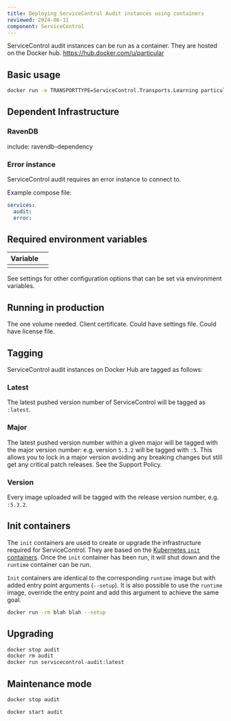 ```yaml
---
title: Deploying ServiceControl Audit instances using containers
reviewed: 2024-06-11
component: ServiceControl
---
```


ServiceControl audit instances can be run as a container. They are hosted on the Docker hub. https://hub.docker.com/u/particular

## Basic usage

```bash
docker run -e TRANSPORTTYPE=ServiceControl.Transports.Learning particular/servicecontrol-audit:latest
```

## Dependent Infrastructure

### RavenDB

include: ravendb-dependency

### Error instance

ServiceControl audit requires an error instance to connect to.

Example compose file:

```yaml
services:
  audit:
  error:
```

## Required environment variables

| Variable | |
| -- | -- |
| | |

See settings for other configuration options that can be set via environment variables.

## Running in production

The one volume needed. Client certificate. Could have settings file. Could have license file.

## Tagging

ServiceControl audit instances on Docker Hub are tagged as follows:

### Latest

The latest pushed version number of ServiceControl will be tagged as `:latest`.

### Major

The latest pushed version number within a given major will be tagged with the major version number: e.g. version `5.3.2` will be tagged with `:5`. This allows you to lock in a major version avoiding any breaking changes but still get any critical patch releases. See the Support Policy.

### Version

Every image uploaded will be tagged with the release version number, e.g. `:5.3.2`.

## Init containers

The `init` containers are used to create or upgrade the infrastructure required for ServiceControl. They are based on the [Kubernetes `init` containers](https://kubernetes.io/docs/concepts/workloads/pods/init-containers/). Once the `init` container has been run, it will shut down and the `runtime` container can be run.

`Init` containers are identical to the corresponding `runtime` image but with added entry point arguments (`--setup`). It is also possible to use the `runtime` image, override the entry point and add this argument to achieve the same goal.

```bash
docker run -rm blah blah --setup
```

## Upgrading

```bash
docker stop audit
docker rm audit
docker run servicecontrol-audit:latest
```

## Maintenance mode

```bash
docker stop audit
```

```bash
docker start audit
```
